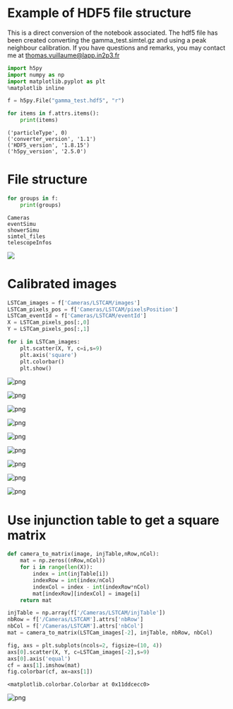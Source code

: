 # Example of HDF5 file structure

This is a direct conversion of the notebook associated. 
The hdf5 file has been created converting the gamma_test.simtel.gz and using a peak neighbour calibration.
If you have questions and remarks, you may contact me at thomas.vuillaume@lapp.in2p3.fr  


```python
import h5py
import numpy as np
import matplotlib.pyplot as plt
%matplotlib inline
```


```python
f = h5py.File("gamma_test.hdf5", "r")
```


```python
for items in f.attrs.items():
    print(items)
```

    ('particleType', 0)
    ('converter_version', '1.1')
    ('HDF5_version', '1.8.15')
    ('h5py_version', '2.5.0')


# File structure


```python
for groups in f:
    print(groups)
```

    Cameras
    eventSimu
    showerSimu
    simtel_files
    telescopeInfos


![](hdf5_structure.png)

# Calibrated images


```python
LSTCam_images = f['Cameras/LSTCAM/images']
LSTCam_pixels_pos = f['Cameras/LSTCAM/pixelsPosition']
LSTCam_eventId = f['Cameras/LSTCAM/eventId']
X = LSTCam_pixels_pos[:,0]
Y = LSTCam_pixels_pos[:,1]
```


```python
for i in LSTCam_images:
    plt.scatter(X, Y, c=i,s=9)
    plt.axis('square')
    plt.colorbar()
    plt.show()
```


![png](load_images_files/load_images_8_0.png)



![png](load_images_files/load_images_8_1.png)



![png](load_images_files/load_images_8_2.png)



![png](load_images_files/load_images_8_3.png)



![png](load_images_files/load_images_8_4.png)



![png](load_images_files/load_images_8_5.png)



![png](load_images_files/load_images_8_6.png)



![png](load_images_files/load_images_8_7.png)



![png](load_images_files/load_images_8_8.png)


# Use injunction table to get a square matrix


```python
def camera_to_matrix(image, injTable,nRow,nCol):
    mat = np.zeros((nRow,nCol))
    for i in range(len(X)):
        index = int(injTable[i])
        indexRow = int(index/nCol)
        indexCol = index - int(indexRow*nCol)
        mat[indexRow][indexCol] = image[i]
    return mat
```


```python
injTable = np.array(f['/Cameras/LSTCAM/injTable'])
nbRow = f['/Cameras/LSTCAM'].attrs['nbRow']
nbCol = f['/Cameras/LSTCAM'].attrs['nbCol']
mat = camera_to_matrix(LSTCam_images[-2], injTable, nbRow, nbCol)
```


```python
fig, axs = plt.subplots(ncols=2, figsize=(10, 4))
axs[0].scatter(X, Y, c=LSTCam_images[-2],s=9)
axs[0].axis('equal')
cf = axs[1].imshow(mat)
fig.colorbar(cf, ax=axs[1])
```




    <matplotlib.colorbar.Colorbar at 0x11ddcecc0>




![png](load_images_files/load_images_12_1.png)



```python

```
